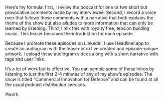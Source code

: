 Here’s my formula: first, I review the podcast for one or two short but provocative comments made by my interviewee. Second, I record a voice over that follows these comments with a narrative that both explains the theme of the show but also alludes to more information that can only be learned by listening. Third, I mix this with royalty free, tension building music. This teaser becomes the introduction for each episode.

Because I promote these episodes on LinkedIn, I use Headliner.app to create an audiogram with the teaser intro I’ve created and episode-unique artwork. I upload these audiogram videos along with a short narrative with tags and user links.

It’s a lot of work but is effective. You can sample some of these intros by listening to just the first 2-4 minutes of any of my show’s episodes. The show is titled “Commercial Innovation for Defense” and can be found at all the usual podcast distribution services.

#work 